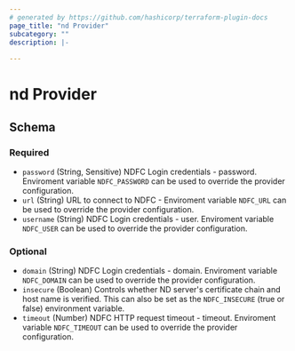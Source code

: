 ```yaml
---
# generated by https://github.com/hashicorp/terraform-plugin-docs
page_title: "nd Provider"
subcategory: ""
description: |-
  
---
```


# nd Provider





<!-- schema generated by tfplugindocs -->
## Schema

### Required

- `password` (String, Sensitive) NDFC Login credentials - password. Enviroment variable `NDFC_PASSWORD` can be used to override the provider configuration.
- `url` (String) URL to connect to NDFC - Enviroment variable `NDFC_URL` can be used to override the provider configuration.
- `username` (String) NDFC Login credentials - user.  Enviroment variable `NDFC_USER` can be used to override the provider configuration.

### Optional

- `domain` (String) NDFC Login credentials - domain. Enviroment variable `NDFC_DOMAIN` can be used to override the provider configuration.
- `insecure` (Boolean) Controls whether ND server's certificate chain and host name is verified. This can also be set as the `NDFC_INSECURE` (true or false) environment variable.
- `timeout` (Number) NDFC HTTP request timeout - timeout. Enviroment variable `NDFC_TIMEOUT` can be used to override the provider configuration.
